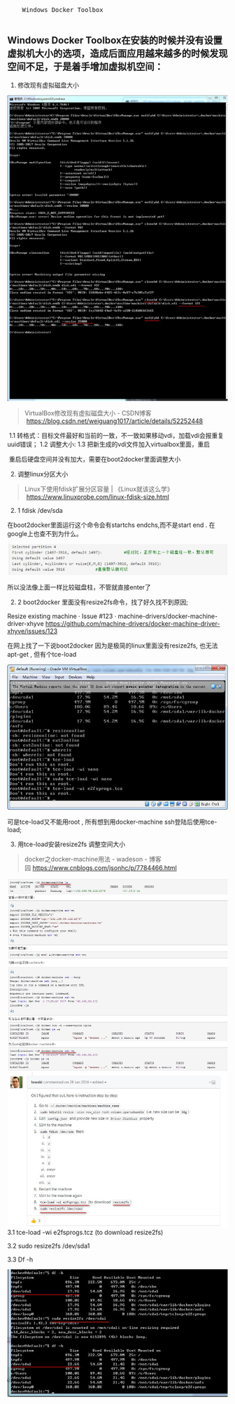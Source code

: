 <div>
  <pre >
    Windows Docker Toolbox
  </pre>
</div>

## Windows Docker Toolbox在安装的时候并没有设置虚拟机大小的选项，造成后面应用越来越多的时候发现空间不足，于是着手增加虚拟机空间：

1. 修改现有虚拟磁盘大小

  ![](img/2018-11-21_104431.jpg)
> VirtualBox修改现有虚拟磁盘大小 - CSDN博客  <https://blog.csdn.net/weiguang1017/article/details/52252448>

​	 1.1 转格式：目标文件最好和当前的一致，不一致如果移动vdi，加载vdi会报重复uuid错误；
	 1.2 调整大小:
	 1.3 把新生成的vdi文件加入virtualbox里面，重启

​	重启后硬盘空间并没有加大，需要在boot2docker里面调整大小

2. 调整linux分区大小

> Linux下使用fdisk扩展分区容量 | 《Linux就该这么学》  <https://www.linuxprobe.com/linux-fdisk-size.html>

2. 1 fdisk /dev/sda 

在boot2docker里面运行这个命令会有startchs endchs,而不是start end . 在google上也查不到为什么。

![](img/2018-11-21_104432.jpg)

所以没法像上面一样比较磁盘柱，不管就直接enter了

2. 2 boot2docker 里面没有resize2fs命令，找了好久找不到原因;

Resize existing machine · Issue #123 · machine-drivers/docker-machine-driver-xhyve  <https://github.com/machine-drivers/docker-machine-driver-xhyve/issues/123>

在网上找了一下说boot2docker 因为是极简的linux里面没有resize2fs, 也无法apt-get , 但有个tce-load

![](img/2018-11-21_104433.jpg)

可是tce-load又不能用root , 所有想到用docker-machine ssh登陆后使用tce-load;

3. 用tce-load安装resize2fs 调整空间大小

> docker之docker-machine用法 - wadeson - 博客园 <https://www.cnblogs.com/jsonhc/p/7784466.html>

![](img/2018-11-21_104434.jpg)
![](img/2018-11-21_104435.jpg)
3.1 tce-load -wi e2fsprogs.tcz (to download resize2fs)

3.2 sudo resize2fs /dev/sda1

3.3 Df -h

![](img/2018-11-21_104436.jpg)